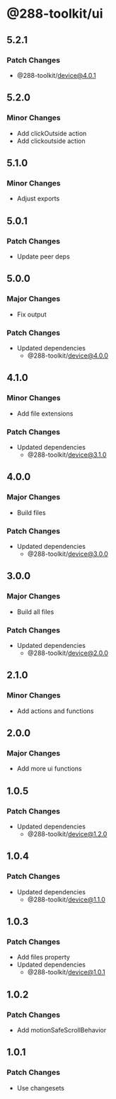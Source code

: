 # @288-toolkit/ui

## 5.2.1

### Patch Changes

- @288-toolkit/device@4.0.1

## 5.2.0

### Minor Changes

- Add clickOutside action
- Add clickoutside action

## 5.1.0

### Minor Changes

- Adjust exports

## 5.0.1

### Patch Changes

- Update peer deps

## 5.0.0

### Major Changes

- Fix output

### Patch Changes

- Updated dependencies
  - @288-toolkit/device@4.0.0

## 4.1.0

### Minor Changes

- Add file extensions

### Patch Changes

- Updated dependencies
  - @288-toolkit/device@3.1.0

## 4.0.0

### Major Changes

- Build files

### Patch Changes

- Updated dependencies
  - @288-toolkit/device@3.0.0

## 3.0.0

### Major Changes

- Build all files

### Patch Changes

- Updated dependencies
  - @288-toolkit/device@2.0.0

## 2.1.0

### Minor Changes

- Add actions and functions

## 2.0.0

### Major Changes

- Add more ui functions

## 1.0.5

### Patch Changes

- Updated dependencies
  - @288-toolkit/device@1.2.0

## 1.0.4

### Patch Changes

- Updated dependencies
  - @288-toolkit/device@1.1.0

## 1.0.3

### Patch Changes

- Add files property
- Updated dependencies
  - @288-toolkit/device@1.0.1

## 1.0.2

### Patch Changes

- Add motionSafeScrollBehavior

## 1.0.1

### Patch Changes

- Use changesets
